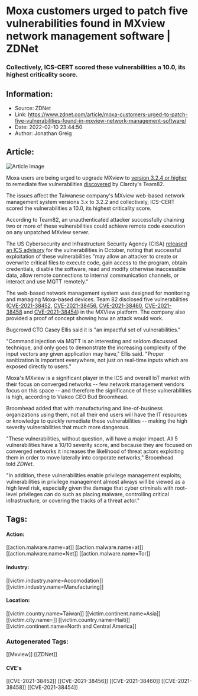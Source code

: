 # Moxa customers urged to patch five vulnerabilities found in MXview network management software | ZDNet
### Collectively, ICS-CERT scored these vulnerabilities a 10.0, its highest criticality score.

## Information:
+ Source: ZDNet
+ Link: https://www.zdnet.com/article/moxa-customers-urged-to-patch-five-vulnerabilities-found-in-mxview-network-management-software/
+ Date: 2022-02-10 23:44:50
+ Author: Jonathan Greig


## Article:
![Article Image](https://www.zdnet.com/a/img/resize/db72cd2cddf7280e9bf17e7fec78eab6237b11ba/2021/08/11/9a58774e-7724-45e0-9e32-91ac72b3a93b/extreme-networks-acquires-ipanema.jpg?width=770&height=578&fit=crop&auto=webp)

Moxa users are being urged to upgrade MXview to [version 3.2.4 or higher](https://www.moxa.com/en/support/product-support/software-and-documentation/search?psid=53389) to remediate five vulnerabilities [discovered](https://www.claroty.com/2022/02/10/blog-research-securing-network-management-systems-moxa-mxview/) by Claroty's Team82.

The issues affect the Taiwanese company's MXview web-based network management system versions 3.x to 3.2.2 and collectively, ICS-CERT scored the vulnerabilities a 10.0, its highest criticality score.

According to Team82, an unauthenticated attacker successfully chaining two or more of these vulnerabilities could achieve remote code execution on any unpatched MXview server. 

The US Cybersecurity and Infrastructure Security Agency (CISA) [released an ICS advisory](https://www.cisa.gov/uscert/ics/advisories/icsa-21-278-03) for the vulnerabilities in October, noting that successful exploitation of these vulnerabilities "may allow an attacker to create or overwrite critical files to execute code, gain access to the program, obtain credentials, disable the software, read and modify otherwise inaccessible data, allow remote connections to internal communication channels, or interact and use MQTT remotely."

The web-based network management system was designed for monitoring and managing Moxa-based devices. Team 82 disclosed five vulnerabilities ([CVE-2021-38452](http://web.nvd.nist.gov/view/vuln/detail?vulnId=CVE-2021-38452), [CVE-2021-38456](http://web.nvd.nist.gov/view/vuln/detail?vulnId=CVE-2021-38456), [CVE-2021-38460](http://web.nvd.nist.gov/view/vuln/detail?vulnId=CVE-2021-38460), [CVE-2021-38458](http://web.nvd.nist.gov/view/vuln/detail?vulnId=CVE-2021-38458) and [CVE-2021-38454](http://web.nvd.nist.gov/view/vuln/detail?vulnId=CVE-2021-38454)) in the MXView platform. The company also provided a proof of concept showing how an attack would work. 

Bugcrowd CTO Casey Ellis said it is "an impactful set of vulnerabilities." 

"Command injection via MQTT is an interesting and seldom discussed technique, and only goes to demonstrate the increasing complexity of the input vectors any given application may have," Ellis said. "Proper sanitization is important everywhere, not just on real-time inputs which are exposed directly to users."






Moxa's MXview is a significant player in the ICS and overall IoT market with their focus on converged networks -- few network management vendors focus on this space -- and therefore the significance of these vulnerabilities is high, according to Viakoo CEO Bud Broomhead.

Broomhead added that with manufacturing and line-of-business organizations using them, not all their end users will have the IT resources or knowledge to quickly remediate these vulnerabilities -- making the high severity vulnerabilities that much more dangerous. 

"These vulnerabilities, without question, will have a major impact. All 5 vulnerabilities have a 10/10 severity score, and because they are focused on converged networks it increases the likelihood of threat actors exploiting them in order to move laterally into corporate networks," Broomhead told *ZDNet*.  

"In addition, these vulnerabilities enable privilege management exploits; vulnerabilities in privilege management almost always will be viewed as a high level risk, especially given the damage that cyber criminals with root-level privileges can do such as placing malware, controlling critical infrastructure, or covering the tracks of a threat actor." 





## Tags:

#### Action:
[[action.malware.name=at]] [[action.malware.name=at]] [[action.malware.name=Net]] [[action.malware.name=Tor]]

#### Industry:
[[victim.industry.name=Accomodation]] [[victim.industry.name=Manufacturing]]

#### Location:
[[victim.country.name=Taiwan]] [[victim.continent.name=Asia]] [[victim.city.name=]] [[victim.country.name=Haiti]] [[victim.continent.name=North and Central America]]

### Autogenerated Tags:
[[Mxview]] [[ZDNet]]
#### CVE's
[[CVE-2021-38452]] [[CVE-2021-38456]] [[CVE-2021-38460]] [[CVE-2021-38458]] [[CVE-2021-38454]]


